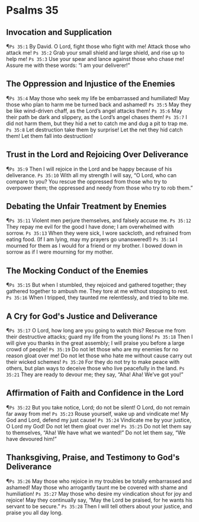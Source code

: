 # Psalms 35

## Invocation and Supplication
¶`Ps 35:1` By David. O Lord, fight those who fight with me! Attack those who attack me!
`Ps 35:2` Grab your small shield and large shield, and rise up to help me!
`Ps 35:3` Use your spear and lance against those who chase me! Assure me with these words: “I am your deliverer!”

## The Oppression and Injustice of the Enemies
¶`Ps 35:4` May those who seek my life be embarrassed and humiliated! May those who plan to harm me be turned back and ashamed!
`Ps 35:5` May they be like wind-driven chaff, as the Lord’s angel attacks them!
`Ps 35:6` May their path be dark and slippery, as the Lord’s angel chases them!
`Ps 35:7` I did not harm them, but they hid a net to catch me and dug a pit to trap me.
`Ps 35:8` Let destruction take them by surprise! Let the net they hid catch them! Let them fall into destruction!

## Trust in the Lord and Rejoicing Over Deliverance
¶`Ps 35:9` Then I will rejoice in the Lord and be happy because of his deliverance.
`Ps 35:10` With all my strength I will say, “O Lord, who can compare to you? You rescue the oppressed from those who try to overpower them; the oppressed and needy from those who try to rob them.”

## Debating the Unfair Treatment by Enemies
¶`Ps 35:11` Violent men perjure themselves, and falsely accuse me.
`Ps 35:12` They repay me evil for the good I have done; I am overwhelmed with sorrow.
`Ps 35:13` When they were sick, I wore sackcloth, and refrained from eating food. (If I am lying, may my prayers go unanswered!)
`Ps 35:14` I mourned for them as I would for a friend or my brother. I bowed down in sorrow as if I were mourning for my mother.

## The Mocking Conduct of the Enemies
¶`Ps 35:15` But when I stumbled, they rejoiced and gathered together; they gathered together to ambush me. They tore at me without stopping to rest.
`Ps 35:16` When I tripped, they taunted me relentlessly, and tried to bite me.

## A Cry for God's Justice and Deliverance
¶`Ps 35:17` O Lord, how long are you going to watch this? Rescue me from their destructive attacks; guard my life from the young lions!
`Ps 35:18` Then I will give you thanks in the great assembly; I will praise you before a large crowd of people!
`Ps 35:19` Do not let those who are my enemies for no reason gloat over me! Do not let those who hate me without cause carry out their wicked schemes!
`Ps 35:20` For they do not try to make peace with others, but plan ways to deceive those who live peacefully in the land.
`Ps 35:21` They are ready to devour me; they say, “Aha! Aha! We’ve got you!”

## Affirmation of Faith and Confidence in the Lord
¶`Ps 35:22` But you take notice, Lord; do not be silent! O Lord, do not remain far away from me!
`Ps 35:23` Rouse yourself, wake up and vindicate me! My God and Lord, defend my just cause!
`Ps 35:24` Vindicate me by your justice, O Lord my God! Do not let them gloat over me!
`Ps 35:25` Do not let them say to themselves, “Aha! We have what we wanted!” Do not let them say, “We have devoured him!”

## Thanksgiving, Praise, and Testimony to God's Deliverance
¶`Ps 35:26` May those who rejoice in my troubles be totally embarrassed and ashamed! May those who arrogantly taunt me be covered with shame and humiliation!
`Ps 35:27` May those who desire my vindication shout for joy and rejoice! May they continually say, “May the Lord be praised, for he wants his servant to be secure.”
`Ps 35:28` Then I will tell others about your justice, and praise you all day long.
